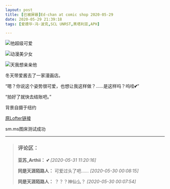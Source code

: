 ```yaml
---
layout: post
title: [已被屏蔽]Ed-chan at comic shop 2020-05-29
date: 2020-05-29 21:39:18
tags: [爱德华·冯·波克,SCL UNRST,黑塔利亚,APH]

---
```

![他超级可爱](https://i.loli.net/2020/06/08/KavNo2zBeu7Wcpn.jpg)

![动漫美少女](https://i.loli.net/2020/06/08/RF4PxGfASYb97Wo.jpg)

![天我想亲亲他](https://i.loli.net/2020/06/08/9TJprLsMkOEvSih.jpg)


冬天带爱酱去了一家漫画店。

“嗯？你说这个姿势很可爱，也想让我这样做？……是这样吗？呜哇💕”

“拍好了就快去结账吧。”

背景自摄于纽约


[原Lofter链接](https://arthliams.lofter.com/post/211e06_1c97f89b4)

sm.ms图床测试成功


---
> ### 评论区：
>**亚苏_Arthii：** 💕  *[2020-05-31 11:20:16]*
>
>**同是天涯陌路人：** 可爱过头了吧……  *[2020-05-30 00:08:15]*
>
>**同是天涯陌路人：** ？？？神仙么？  *[2020-05-30 00:07:54]*
>
>
